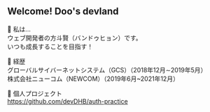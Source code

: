 ## Welcome! Doo's devland

💬 私は...<br/>
ウェブ開発者の方斗賢（バンドゥヒョン）です。 <br/>いつも成長することを目指す！

📄 経歴<br/>
グローバルサイバーネットシステム（GCS）（2018年12月∼2019年5月）<br/>
株式会社ニューコム（NEWCOM）（2019年6月~2021年12月）<br/>

📝 個人プロジェクト<br/>
https://github.com/devDHB/auth-practice
